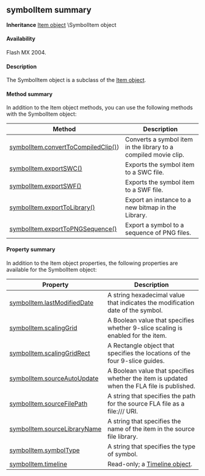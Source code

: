 ## symbolItem summary

**Inheritance** [Item object](#!wielmic/developers-animatesdk-docs/test/Item_object/item_summary.md) \SymbolItem object

#### Availability

Flash MX 2004.

#### Description

The SymbolItem object is a subclass of the [Item object](#!wielmic/developers-animatesdk-docs/test/Item_object/item_summary.md).

#### Method summary

In addition to the Item object methods, you can use the following methods with the SymbolItem object:

| **Method**                                                                | **Description**                                                 |
|---------------------------------------------------------------------------|-----------------------------------------------------------------|
| [symbolItem.convertToCompiledClip()](#!wielmic/developers-animatesdk-docs/test/SymbolItem_object/symbolItem.md)) | Converts a symbol item in the library to a compiled movie clip. |
| [symbolItem.exportSWC()](#!wielmic/developers-animatesdk-docs/test/SymbolItem_object/symbolIte1.md)                                   | Exports the symbol item to a SWC file.                          |
| [symbolItem.exportSWF()](#!wielmic/developers-animatesdk-docs/test/SymbolItem_object/symbolIte2.md)                                   | Exports the symbol item to a SWF file.                          |
| [symbolItem.exportToLibrary()](#!wielmic/developers-animatesdk-docs/test/SymbolItem_object/symbolIte3.md)                             | Export an instance to a new bitmap in the Library.              |
| [symbolItem.exportToPNGSequence()](#!wielmic/developers-animatesdk-docs/test/SymbolItem_object/symbolIte4.md)                         | Export a symbol to a sequence of PNG files.                     |

#### Property summary

In addition to the Item object properties, the following properties are available for the SymbolItem object:

| **Property**                                  | **Description**                                                                            |
|-----------------------------------------------|--------------------------------------------------------------------------------------------|
| [symbolItem.lastModifiedDate](#!wielmic/developers-animatesdk-docs/test/SymbolItem_object/symbolIte5.md)  | A string hexadecimal value that indicates the modification date of the symbol.             |
| [symbolItem.scalingGrid](#!wielmic/developers-animatesdk-docs/test/SymbolItem_object/symbolIte6.md)       | A Boolean value that specifies whether 9-slice scaling is enabled for the item.            |
| [symbolItem.scalingGridRect](#!wielmic/developers-animatesdk-docs/test/SymbolItem_object/symbolIte7.md)   | A Rectangle object that specifies the locations of the four 9-slice guides.                |
| [symbolItem.sourceAutoUpdate](#!wielmic/developers-animatesdk-docs/test/SymbolItem_object/symbolIte8.md)  | A Boolean value that specifies whether the item is updated when the FLA file is published. |
| [symbolItem.sourceFilePath](#!wielmic/developers-animatesdk-docs/test/SymbolItem_object/symbolIte9.md)    | A string that specifies the path for the source FLA file as a file:/// URI.                |
| [symbolItem.sourceLibraryName](#!wielmic/developers-animatesdk-docs/test/SymbolItem_object/symbolIt10.md) | A string that specifies the name of the item in the source file library.                   |
| [symbolItem.symbolType](#!wielmic/developers-animatesdk-docs/test/SymbolItem_object/symbolIt11.md)        | A string that specifies the type of symbol.                                                |
| [symbolItem.timeline](#!wielmic/developers-animatesdk-docs/test/SymbolItem_object/symbolIt12.md)          | Read-only; a [Timeline object](#!wielmic/developers-animatesdk-docs/test/Timeline_object/timeline_summary.md).                                            |

<span id="symbolItem.convertToCompiledClip()" class="anchor"></span>


